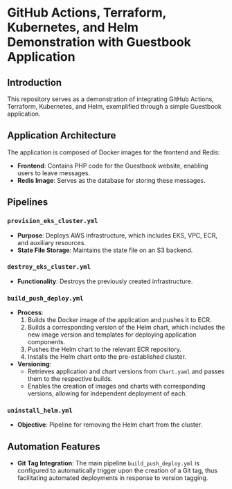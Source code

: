 # GitHub Actions, Terraform, Kubernetes, and Helm Demonstration with Guestbook Application

## Introduction
This repository serves as a demonstration of integrating GitHub Actions, Terraform, Kubernetes, and Helm, exemplified through a simple Guestbook application.

## Application Architecture
The application is composed of Docker images for the frontend and Redis:
- **Frontend**: Contains PHP code for the Guestbook website, enabling users to leave messages.
- **Redis Image**: Serves as the database for storing these messages.

## Pipelines
### `provision_eks_cluster.yml`
- **Purpose**: Deploys AWS infrastructure, which includes EKS, VPC, ECR, and auxiliary resources.
- **State File Storage**: Maintains the state file on an S3 backend.

### `destroy_eks_cluster.yml`
- **Functionality**: Destroys the previously created infrastructure.

### `build_push_deploy.yml`
- **Process**:
  1. Builds the Docker image of the application and pushes it to ECR.
  2. Builds a corresponding version of the Helm chart, which includes the new image version and templates for deploying application components.
  3. Pushes the Helm chart to the relevant ECR repository.
  4. Installs the Helm chart onto the pre-established cluster.
- **Versioning**:
  - Retrieves application and chart versions from `Chart.yaml` and passes them to the respective builds.
  - Enables the creation of images and charts with corresponding versions, allowing for independent deployment of each.

### `uninstall_helm.yml`
- **Objective**: Pipeline for removing the Helm chart from the cluster.

## Automation Features
- **Git Tag Integration**: The main pipeline `build_push_deploy.yml` is configured to automatically trigger upon the creation of a Git tag, thus facilitating automated deployments in response to version tagging.
